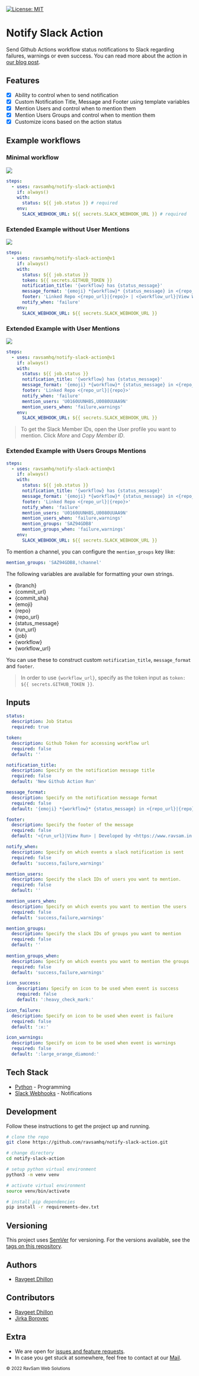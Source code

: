 [![License: MIT](https://img.shields.io/badge/License-MIT-yellow.svg)](https://opensource.org/licenses/MIT)

# Notify Slack Action

Send Github Actions workflow status notifications to Slack regarding failures, warnings or even success. You can read more about the action in [our blog post](https://www.ravsam.in/blog/send-slack-notification-when-github-actions-fails/).

## Features

- [x] Ability to control when to send notification
- [x] Custom Notification Title, Message and Footer using template variables
- [x] Mention Users and control when to mention them
- [x] Mention Users Groups and control when to mention them
- [x] Customize icons based on the action status

## Example workflows
 
### Minimal workflow

![](screenshots/minimal.png)

```yaml
steps:
  - uses: ravsamhq/notify-slack-action@v1
    if: always()
    with:
      status: ${{ job.status }} # required
    env:
      SLACK_WEBHOOK_URL: ${{ secrets.SLACK_WEBHOOK_URL }} # required
```

### Extended Example without User Mentions

![](screenshots/without-mentions.png)

```yaml
steps:
  - uses: ravsamhq/notify-slack-action@v1
    if: always()
    with:
      status: ${{ job.status }}
      token: ${{ secrets.GITHUB_TOKEN }}
      notification_title: '{workflow} has {status_message}'
      message_format: '{emoji} *{workflow}* {status_message} in <{repo_url}|{repo}>'
      footer: 'Linked Repo <{repo_url}|{repo}> | <{workflow_url}|View Workflow>'
      notify_when: 'failure'
    env:
      SLACK_WEBHOOK_URL: ${{ secrets.SLACK_WEBHOOK_URL }}
```

### Extended Example with User Mentions

![](screenshots/with-mentions.png)

```yaml
steps:
  - uses: ravsamhq/notify-slack-action@v1
    if: always()
    with:
      status: ${{ job.status }}
      notification_title: '{workflow} has {status_message}'
      message_format: '{emoji} *{workflow}* {status_message} in <{repo_url}|{repo}>'
      footer: 'Linked Repo <{repo_url}|{repo}>'
      notify_when: 'failure'
      mention_users: 'U0160UUNH8S,U0080UUAA9N'
      mention_users_when: 'failure,warnings'
    env:
      SLACK_WEBHOOK_URL: ${{ secrets.SLACK_WEBHOOK_URL }}
```

> To get the Slack Member IDs, open the User profile you want to mention. Click *More* and *Copy Member ID*.

### Extended Example with Users Groups Mentions

```yaml
steps:
  - uses: ravsamhq/notify-slack-action@v1
    if: always()
    with:
      status: ${{ job.status }}
      notification_title: '{workflow} has {status_message}'
      message_format: '{emoji} *{workflow}* {status_message} in <{repo_url}|{repo}>'
      footer: 'Linked Repo <{repo_url}|{repo}>'
      notify_when: 'failure'
      mention_users: 'U0160UUNH8S,U0080UUAA9N'
      mention_users_when: 'failure,warnings'
      mention_groups: 'SAZ94GDB8'
      mention_groups_when: 'failure,warnings'
    env:
      SLACK_WEBHOOK_URL: ${{ secrets.SLACK_WEBHOOK_URL }}
```

To mention a channel, you can configure the `mention_groups` key like:

```yaml
mention_groups: 'SAZ94GDB8,!channel'
```

The following variables are available for formatting your own strings.

- {branch}
- {commit_url}
- {commit_sha}
- {emoji}
- {repo}
- {repo_url}
- {status_message}
- {run_url}
- {job}
- {workflow}
- {workflow_url}

You can use these to construct custom `notification_title`, `message_format` and `footer`.

> In order to use `{workflow_url}`, specify as the token input as `token: ${{ secrets.GITHUB_TOKEN }}`.

## Inputs

```yml
status:
  description: Job Status
  required: true

token:
  description: Github Token for accessing workflow url
  required: false
  default: ''

notification_title:
  description: Specify on the notification message title
  required: false
  default: 'New Github Action Run'

message_format:
  description: Specify on the notification message format
  required: false
  default: '{emoji} *{workflow}* {status_message} in <{repo_url}|{repo}@{branch}> on <{commit_url}|{commit_sha}>'

footer:
  description: Specify the footer of the message
  required: false
  default: '<{run_url}|View Run> | Developed by <https://www.ravsam.in|RavSam>'

notify_when:
  description: Specify on which events a slack notification is sent
  required: false
  default: 'success,failure,warnings'

mention_users:
  description: Specify the slack IDs of users you want to mention.
  required: false
  default: ''

mention_users_when:
  description: Specify on which events you want to mention the users
  required: false
  default: 'success,failure,warnings'

mention_groups:
  description: Specify the slack IDs of groups you want to mention
  required: false
  default: ''
  
mention_groups_when:
  description: Specify on which events you want to mention the groups
  required: false
  default: 'success,failure,warnings'

icon_success:
    description: Specify on icon to be used when event is success
    required: false
    default: ':heavy_check_mark:'

icon_failure:
  description: Specify on icon to be used when event is failure
  required: false
  default: ':x:'

icon_warnings:
  description: Specify on icon to be used when event is warnings
  required: false
  default: ':large_orange_diamond:'
```

## Tech Stack

- [Python](https://python.org/) - Programming
- [Slack Webhooks](https://slack.com/) - Notifications

## Development

Follow these instructions to get the project up and running.

```bash
# clone the repo
git clone https://github.com/ravsamhq/notify-slack-action.git

# change directory
cd notify-slack-action

# setup python virtual environment
python3 -m venv venv

# activate virtual environment
source venv/bin/activate

# install pip dependencies
pip install -r requirements-dev.txt
```

## Versioning

This project uses [SemVer](http://semver.org/) for versioning. For the versions available, see the [tags on this repository](https://github.com/ravsamhq/notify-slack-action/tags).

## Authors

- [Ravgeet Dhillon](https://github.com/ravgeetdhillon)

## Contributors

- [Ravgeet Dhillon](https://github.com/ravgeetdhillon)
- [Jirka Borovec](https://github.com/Borda)

## Extra

- We are open for [issues and feature requests](https://github.com/ravsamhq/notify-slack-action/issues).
- In case you get stuck at somewhere, feel free to contact at our [Mail](mailto:info@ravsam.in).

<small>&copy; 2022 RavSam Web Solutions</small>
